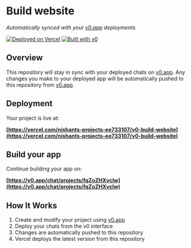 # Build website

*Automatically synced with your [v0.app](https://v0.app) deployments*

[![Deployed on Vercel](https://img.shields.io/badge/Deployed%20on-Vercel-black?style=for-the-badge&logo=vercel)](https://vercel.com/nishants-projects-ee733107/v0-build-website)
[![Built with v0](https://img.shields.io/badge/Built%20with-v0.app-black?style=for-the-badge)](https://v0.app/chat/projects/fqZoZHXvclw)

## Overview

This repository will stay in sync with your deployed chats on [v0.app](https://v0.app).
Any changes you make to your deployed app will be automatically pushed to this repository from [v0.app](https://v0.app).

## Deployment

Your project is live at:

**[https://vercel.com/nishants-projects-ee733107/v0-build-website](https://vercel.com/nishants-projects-ee733107/v0-build-website)**

## Build your app

Continue building your app on:

**[https://v0.app/chat/projects/fqZoZHXvclw](https://v0.app/chat/projects/fqZoZHXvclw)**

## How It Works

1. Create and modify your project using [v0.app](https://v0.app)
2. Deploy your chats from the v0 interface
3. Changes are automatically pushed to this repository
4. Vercel deploys the latest version from this repository
